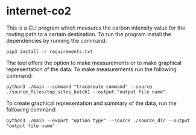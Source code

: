 # internet-co2

This is a CLI program which measures the carbon intensity value for the routing path to a certain destination. To run the program install the dependencies by running the command:

```
pip3 install -r requirements.txt
```

The tool offers the option to make measurements or to make graphical representation of the data. To make measurements run the following command:

```
python3 ./main --command "traceroute command" --source ./source_files/top_sites_batch1 --output "output file name"
```

To create graphical representation and summary of the data, run the following command:

```
python3 ./main --export "option type" --source ./source_dir --output "output file name"
```

